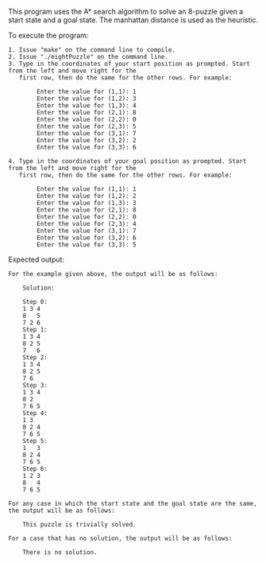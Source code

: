 This program uses the A* search algorithm to solve an 8-puzzle given a start state and a goal state. The manhattan distance is used as the heuristic.

To execute the program:

	1. Issue "make" on the command line to compile.
	2. Issue "./eightPuzzle" on the command line.
	3. Type in the coordinates of your start position as prompted. Start from the left and move right for the
	   first row, then do the same for the other rows. For example:
		
			Enter the value for (1,1): 1
			Enter the value for (1,2): 3
			Enter the value for (1,3): 4
			Enter the value for (2,1): 8
			Enter the value for (2,2): 0
			Enter the value for (2,3): 5
			Enter the value for (3,1): 7
			Enter the value for (3,2): 2
			Enter the value for (3,3): 6
			
	4. Type in the coordinates of your goal position as prompted. Start from the left and move right for the
	   first row, then do the same for the other rows. For example:
	   
			Enter the value for (1,1): 1
			Enter the value for (1,2): 2
			Enter the value for (1,3): 3
			Enter the value for (2,1): 8
			Enter the value for (2,2): 0
			Enter the value for (2,3): 4
			Enter the value for (3,1): 7
			Enter the value for (3,2): 6
			Enter the value for (3,3): 5
			
Expected output:
	
	For the example given above, the output will be as follows:
	
		Solution:

		Step 0:
		1 3 4 
		8   5 
		7 2 6 
		Step 1:
		1 3 4 
		8 2 5 
		7   6 
		Step 2:
		1 3 4 
		8 2 5 
		7 6   
		Step 3:
		1 3 4 
		8 2   
		7 6 5 
		Step 4:
		1 3   
		8 2 4 
		7 6 5 
		Step 5:
		1   3 
		8 2 4 
		7 6 5 
		Step 6:
		1 2 3 
		8   4 
		7 6 5 
		
	For any case in which the start state and the goal state are the same, the output will be as follows:
	
		This puzzle is trivially solved.
		
	For a case that has no solution, the output will be as follows:
	
		There is no solution.


